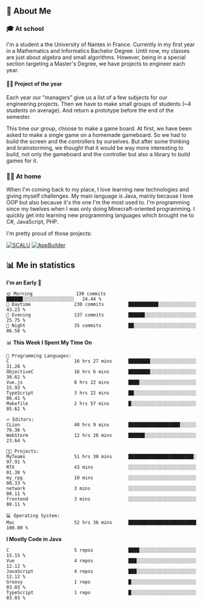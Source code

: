 ## 👀 About Me

### 🎓 At school

I'm a student a the University of Nantes in France. Currently in my first year in a Mathematics and Informatics Bachelor Degree. Until now, my classes are just about algebra and small algorithms. However, being in a special section targeting a Master's Degree, we have projects to engineer each year. 

#### 🔧🔬 Project of the year

Each year our "managers" give us a list of a few subjects for our engineering projects. Then we have to make small groups of students (~4 students on average). And return a prototype before the end of the semester.

This time our group, choose to make a game board. At first, we have been asked to make a single game on a homemade gameboard. So we had to build the screen and the controllers by ourselves. 
But after some thinking and brainstorming, we thought that it would be way more interesting to build, not only the gameboard and the controller but also a library to build games for it.

### 👨‍💻 At home

When I'm coming back to my place, I love learning new technologies and giving myself challenges. My main language is Java, mainly because I love OOP but also because it's the one I'm the most used to. I'm programming since my twelves when I was only doing Minecraft-oriented programming.  I quickly get into learning new programming languages which brought me to C#, JavaScript, PHP. 

I'm pretty proud of those projects:

[![SCALU](https://github-readme-stats.vercel.app/api/pin?username=renardfute&repo=SCALU)](https://github.com/renardfute/scalu)
[![AppBuilder](https://github-readme-stats.vercel.app/api/pin?username=pulsedev2&repo=AppBuilder)](https://github.com/pulsedev2/AppBuilder)

## 📊 Me in statistics
<!--START_SECTION:waka-->
**I'm an Early 🐤** 

```text
🌞 Morning                130 commits         ██████░░░░░░░░░░░░░░░░░░░   24.44 % 
🌆 Daytime                230 commits         ███████████░░░░░░░░░░░░░░   43.23 % 
🌃 Evening                137 commits         ██████░░░░░░░░░░░░░░░░░░░   25.75 % 
🌙 Night                  35 commits          ██░░░░░░░░░░░░░░░░░░░░░░░   06.58 % 
```


📊 **This Week I Spent My Time On** 

```text
💬 Programming Languages: 
C                        16 hrs 27 mins      ████████░░░░░░░░░░░░░░░░░   31.28 % 
ObjectiveC               16 hrs 6 mins       ████████░░░░░░░░░░░░░░░░░   30.62 % 
Vue.js                   8 hrs 22 mins       ████░░░░░░░░░░░░░░░░░░░░░   15.93 % 
TypeScript               3 hrs 22 mins       ██░░░░░░░░░░░░░░░░░░░░░░░   06.41 % 
Makefile                 2 hrs 57 mins       █░░░░░░░░░░░░░░░░░░░░░░░░   05.62 % 

🔥 Editors: 
CLion                    40 hrs 9 mins       ███████████████████░░░░░░   76.36 % 
WebStorm                 12 hrs 26 mins      ██████░░░░░░░░░░░░░░░░░░░   23.64 % 

🐱‍💻 Projects: 
MyTeams                  51 hrs 30 mins      ████████████████████████░   97.91 % 
RTX                      43 mins             ░░░░░░░░░░░░░░░░░░░░░░░░░   01.38 % 
my_rpg                   10 mins             ░░░░░░░░░░░░░░░░░░░░░░░░░   00.33 % 
network                  3 mins              ░░░░░░░░░░░░░░░░░░░░░░░░░   00.11 % 
frontend                 3 mins              ░░░░░░░░░░░░░░░░░░░░░░░░░   00.11 % 

💻 Operating System: 
Mac                      52 hrs 36 mins      █████████████████████████   100.00 % 
```

**I Mostly Code in Java** 

```text
C                        5 repos             ████░░░░░░░░░░░░░░░░░░░░░   15.15 % 
Vue                      4 repos             ███░░░░░░░░░░░░░░░░░░░░░░   12.12 % 
JavaScript               4 repos             ███░░░░░░░░░░░░░░░░░░░░░░   12.12 % 
Groovy                   1 repo              █░░░░░░░░░░░░░░░░░░░░░░░░   03.03 % 
TypeScript               1 repo              █░░░░░░░░░░░░░░░░░░░░░░░░   03.03 % 
```




<!--END_SECTION:waka-->
